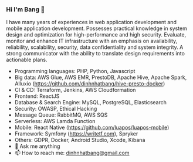 ### Hi I'm Bang 👋

I have many years of experiences in web application development and mobile application development. Possesses practical knowledge in system design and optimization for high-performance and high security. Evaluate, monitor and enhance IT infrastructure with an emphasis on availability, reliability, scalability, security, data confidentiality and system integrity. A strong communicator with the ability to translate design requirements into actionable plans.
- Programming languages: PHP, Python, Javascript
- Big data: AWS Glue, AWS EMR, PrestoDB, Apache Hive, Apache Spark, Alluxio (https://github.com/dinhnhatbang/hive-presto-docker)
- CI & CD: Terraform, Jenkins, AWS Cloudformation
- Frontend: ReactJS
- Database & Search Engine: MySQL, PostgreSQL, Elasticsearch 
- Security: OWASP, Ethical Hacking
- Message Queue: RabbitMQ, AWS SQS
- Serverless: AWS Lamda Function
- Mobile: React Native (https://github.com/luapos/luapos-mobile)
- Framework: Symfony (https://writetf.com), Spryker
- Others: GDPR, Docker, Android Studio, Xcode, Kibana
- 💬 Ask me anything
- 📫 How to reach me: dinhnhatbang@gmail.com
